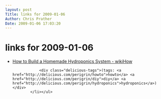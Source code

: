 ```yaml
---
layout: post
Title: links for 2009-01-06  
Author: Chris Prather
Date: 2009-01-06 17:03:20
---
```


# links for 2009-01-06
<ul class="delicious"><li>
                <div class="delicious-link"><a href="http://www.wikihow.com/Build-a-Homemade-Hydroponics-System">How to Build a Homemade Hydroponics System - wikiHow</a></div>
                
                <div class="delicious-tags">(tags: <a href="http://delicious.com/perigrin/howto">howto</a> <a href="http://delicious.com/perigrin/diy">diy</a> <a href="http://delicious.com/perigrin/hydroponics">hydroponics</a>)</div>
            </li></ul>
